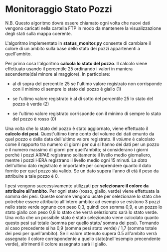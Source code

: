 # Monitoraggio Stato Pozzi
N.B. Questo algoritmo dovrà essere chiamato ogni volta che nuovi dati vengono caricati nella cartella FTP in modo da mantenere la visualizzazione degli stati sulla mappa coerente.

L'algoritmo implementato in **status_monitor.py** consente di cambiare il colore di un ambito sulla base dello stato dei pozzi appartenenti a quell'ambito.

Per prima cosa l'algoritmo **calcola lo stato del pozzo**. Il calcolo viene effettuato usando il percentile 25 ordinando i valori in maniera ascendente(dal minore al maggiore). In particolare: 

* al di sopra del percentile 25 se l'ultimo valore registrato non corrisponde con il minimo di sempre lo stato del pozzo è giallo (1)

* se l'ultimo valore registrato è al di sotto del percentile 25 lo stato del pozzo è verde (2)

* se l'ultimo valore registrato corrisponde con il minimo di sempre lo stato del pozzo è rosso (0)

Una volta che lo stato del pozzo è stato aggiornato, viene effettuato il **calcolo dei pesi**. Quest'ultimo tiene conto del volume dei dati emunto da quel pozzo e della data dell'ultimo valore registrato. Il *volume* è calcolato come il rapporto tra numero di giorni per cui si hanno dei dati per un pozzo e il numero massimo di giorni per quell'ambito; si considerano i giorni perchè i pozzi ARPAE registrano solitamente il livello medio giornaliero, mentre i pozzi HERA registrano il livello medio ogni 15 minuti. La *data* dell'ultimo dato registrato è importante per comprendere quanto il dato fornito per quel pozzo sia valido. Se un dato supera l'anno di età il peso da attribuire a tale pozzo è 0.

I pesi vengono successivamente utilizzati per **selezionare il colore da attribuire all'ambito**. Per ogni stato (rosso, giallo, verde) viene effettuata la somma dei pesi. Queste somme vengono usate per selezionare lo stato che potrebbe essere attribuito all'intero ambito: ad esempio se esistono 3 pozzi nello stato verde ognuno con peso 0,3, quindi con somma 0,9, e un pozzo lo stato giallo con peso 0,8 lo stato che verrà selezionato sarà lo stato verde. Una volta che un possibile stato è stato selezionato viene calcolato quanto questo pesi sul totale (somma per quello stato/ somma dei pesi). Tornando al caso precedente si ha 0,9 (somma pesi stato verde) / 1,7 (somma totale dei pesi per quell'ambito). Se il valore ottenuto supera 0.5 all'ambito verrà assegnato il colore corrispondente a quello stato(nell'esempio precendente verde), altrimenti il colore assegnato sarà il giallo.